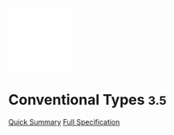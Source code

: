 ![logo](_assets/img/logo.svg)

# Conventional Types <small>3.5</small>

[Quick Summary](https://github.com/docsifyjs/docsify/)
[Full Specification](#docsify)